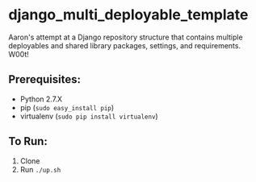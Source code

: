# django_multi_deployable_template
Aaron's attempt at a Django repository structure that contains multiple deployables and shared library packages, settings, and requirements. W00t!

Prerequisites:
-------------
* Python 2.7.X
* pip (`sudo easy_install pip`)
* virtualenv (`sudo pip install virtualenv`)

To Run:
-------
1. Clone
2. Run `./up.sh`
